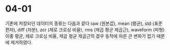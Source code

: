 # 04-01
기존에 저장되던 데이터의 종류는 다음과 같다
raw (원본값), mean (평균), std (표준편차), diff (차분), zcr (제로 크로싱 비율), rms (제곱 평균 제곱근), waveform (파형)
이중 평균, 제로 크로싱 비율, 제곱 평균 제곱근의 경우 동작에 따른 큰 변화가 없기 때문에 제거하였다.
